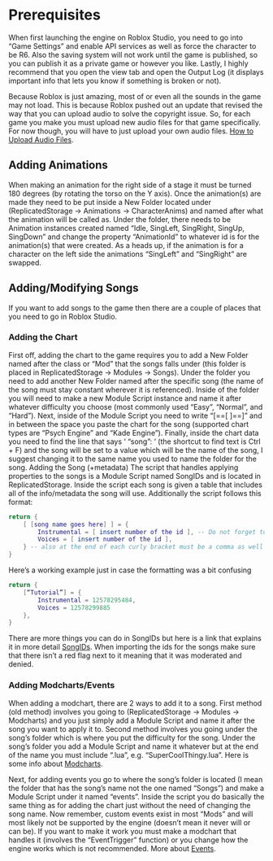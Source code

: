 # Prerequisites
When first launching the engine on Roblox Studio, you need to go into “Game Settings” and enable API services as well as force the character to be R6. Also the saving system will not work until the game is published, so you can publish it as a private game or however you like. Lastly, I highly recommend that you open the view tab and open the Output Log (it displays important info that lets you know if something is broken or not).

Because Roblox is just amazing, most of or even all the sounds in the game may not load. This is because Roblox pushed out an update that revised the way that you can upload audio to solve the copyright issue. So, for each game you make you must upload new audio files for that game specifically. For now though, you will have to just upload your own audio files. [How to Upload Audio Files](https://en.help.roblox.com/hc/en-us/articles/203314070-Audio-Files).
## Adding Animations
When making an animation for the right side of a stage it must be turned 180 degrees (by rotating the torso on the Y axis). Once the animation(s) are made they need to be put inside a New Folder located under (ReplicatedStorage -> Animations -> CharacterAnims) and named after what the animation will be called as. Under the folder, there needs to be Animation instances created named “Idle, SingLeft, SingRight, SingUp, SingDown” and change the property “AnimationId” to whatever id is for the animation(s) that were created. As a heads up, if the animation is for a character on the left side the animations “SingLeft” and “SingRight” are swapped.
## Adding/Modifying Songs
If you want to add songs to the game then there are a couple of places that you need to go in Roblox Studio.
### Adding the Chart
First off, adding the chart to the game requires you to add a New Folder named after the class or “Mod” that the songs falls under (this folder is placed in ReplicatedStorage -> Modules -> Songs). Under the folder you need to add another New Folder named after the specific song (the name of the song must stay constant wherever it is referenced). Inside of the folder you will need to make a new Module Script instance and name it after whatever difficulty you choose (most commonly used “Easy”, “Normal”, and “Hard”). Next, inside of the Module Script you need to write “[==[ ]==]” and in between the space you paste the chart for the song (supported chart types are “Psych Engine” and “Kade Engine”). Finally, inside the chart data you need to find the line that says ‘ “song”: ‘ (the shortcut to find text is Ctrl + F) and the song will be set to a value which will be the name of the song, I suggest changing it to the same name you used to name the folder for the song.
Adding the Song (+metadata)
The script that handles applying properties to the songs is a Module Script named SongIDs and is located in ReplicatedStorage. Inside the script each song is given a table that includes all of the info/metadata the song will use. Additionally the script follows this format:
```lua
return {
	[ [song name goes here] ] = {
		Instrumental = [ insert number of the id ], -- Do not forget to add a semicolon or a comma at the end of each line (within the list) this is just basic coding stuff but some people need to be explained this
		Voices = [ insert number of the id ],
	} -- also at the end of each curly bracket must be a comma as well because it is within a list as well
}
```
Here’s a working example just in case the formatting was a bit confusing
```lua
return {
	[“Tutorial”] = {
		Instrumental = 12578295484,
		Voices = 12578299885
	},
}
```
There are more things you can do in SongIDs but here is a link that explains it in more detail [SongIDs](SongIDs.md). When importing the ids for the songs make sure that there isn’t a red flag next to it meaning that it was moderated and denied.
### Adding Modcharts/Events
When adding a modchart, there are 2 ways to add it to a song. First method (old method) involves you going to (ReplicatedStorage -> Modules -> Modcharts) and you just simply add a Module Script and name it after the song you want to apply it to. Second method involves you going under the song’s folder which is where you put the difficulty for the song. Under the song’s folder you add a Module Script and name it whatever but at the end of the name you must include “.lua”, e.g. “SuperCoolThingy.lua”. Here is some info about [Modcharts](Modchart.md).

Next, for adding events you go to where the song’s folder is located (I mean the folder that has the song’s name not the one named “Songs”) and make a Module Script under it named “events”. Inside the script you do basically the same thing as for adding the chart just without the need of changing the song name. Now remember, custom events exist in most “Mods” and will most likely not be supported by the engine (doesn’t mean it never will or can be). If you want to make it work you must make a modchart that handles it (involves the “EventTrigger” function) or you change how the engine works which is not recommended. More about [Events](Events.md).

